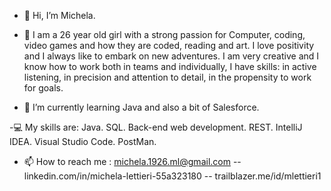 - 👋 Hi, I’m Michela.

- 👀 I am a 26 year old girl with a strong passion for Computer, coding, video games and how they are coded, reading and art. I love positivity and I always like to embark on new adventures. I am very creative and I know how to work both in teams and individually, I have skills: in active listening, in precision and attention to detail, in the propensity to work for goals.

- 🌱 I’m currently learning Java and also a bit of Salesforce.

-:computer: My skills are: Java. SQL. Back-end web development. REST. IntelliJ IDEA. Visual Studio Code. PostMan.

- 📫 How to reach me : michela.1926.ml@gmail.com -- linkedin.com/in/michela-lettieri-55a323180 -- trailblazer.me/id/mlettieri1 

